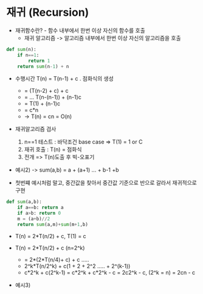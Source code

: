 # 재귀 (Recursion)

-   재귀함수란? - 함수 내부에서 한번 이상 자신의 함수를 호출
    -   재귀 알고리즘 -> 알고리즘 내부에서 한번 이상 자신의 알고리즘을 호출

```python
def sum(n):
    if n==1:
        return 1
    return sum(n-1) + n
```

-   수행시간 T(n) = T(n-1) + c . 점화식의 생성

    -   = (T(n-2) + c) + c
    -   = ... T(n-(n-1)) + (n-1)c
    -   = T(1) + (n-1)c
    -   = c\*n
    -   -> T(n) = cn = O(n)

-   재귀알고리즘 검사

    1. n==1 테스트 : 바닥조건 base case => T(1) = 1 or C
    2. 재귀 호출 : T(n) = 점화식
    3. 전개 => T(n)도출 후 빅-오표기

-   예시2) -> sum(a,b) = a + (a+1) ... + b-1 +b
-   첫번쨰 예시처럼 말고, 중간값을 찾아서 중간값 기준으로 반으로 갈라서 재귀적으로 구현

```python
def sum(a,b):
    if a==b: return a
    if a>b: return 0
    m = (a+b)//2
    return sum(a,m)+sum(m+1,b)
```

-   T(n) = 2\*T(n/2) + c, T(1) = c
-   T(n) = 2\*T(n/2) + c (n=2^k)

    -   = 2*(2*T(n/4)+ c) + c .....
    -   2^k\*T(n/2^k) + c(1 + 2 + 2^2 ..... + 2^(k-1))
    -   c\*2^k + c(2^k-1) = c\*2^k + c\*2^k - c = 2c2^k - c, (2^k = n) = 2cn - c

-   예시3)
